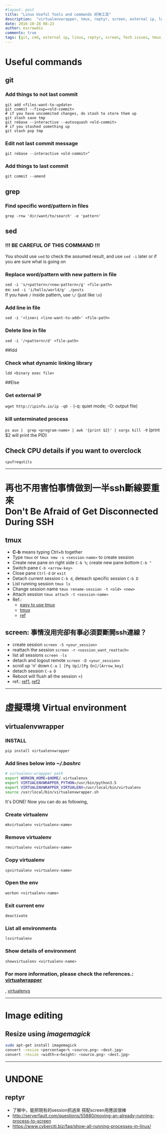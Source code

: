```yaml
---
#layout: post
title: "Linux Useful Tools and commands 好用工具"
description:  "virtualenvwrapper, tmux, reptyr, screen, external ip, ldd"
date: 2016-10-28 08:23
author: escrowdis
comments: true
tags: [git, cmd, external ip, linux, reptyr, screen, Tech issues, tmux, virtualenv, virtualenvwrapper]
---
```

# Useful commands

## git
### Add things to **not last** commit
```git
git add <files-want-to-update>
git commit --fixup=<old-commit>
# if you have uncommited changes, do stash to store them up
git stash save tmp
git rebase --interactive --autosquash <old-commit>
# if you stashed something up
git stash pop tmp
```
### Edit **not last** commit message
`git rebase --interactive <old-commit>^`

### Add things to last commit
`git commit --amend`

## grep
### Find specific word/pattern in files
`grep -rnw 'dir/want/to/search' -e 'pattern'`

## sed
### !!! BE CAREFUL OF THIS COMMAND !!!
You should use `sed` to check the assumed result, and use `sed -i` later or
if you are sure what is going on
### Replace word/pattern with new pattern in file
`sed -i 's/<pattern>/<new-pattern>/g' <file-path>`<br>
ex: `sed -i 'i/hello/world/g' ./posts`<br>
If you have `/` inside pattern, use `\/` (just like `\n`)

### Add line in file
`sed -i '<line>i <line-want-to-add>' <file-path>`

### Delete line in file
`sed -i '/<pattern>/d' <file-path>`

##ldd
### Check what dynamic linking library
`ldd <binary exec file>`

##Else
### Get external IP
`wget http://ipinfo.io/ip -qO -`
(-q: quiet mode; -O: output file)

### kill unterminated process
`ps aux |  grep <program-name> | awk '{print $2}' | xargs kill -9`
(print $2 will print the PID)

## Check CPU details if you want to overclock
`cpufrequtils`

- - -     

# 再也不用害怕事情做到一半ssh斷線要重來 <br>Don't Be Afraid of Get Disconnected During SSH
## tmux
- **C-b** means typing Ctrl+b together
- Type `tmux` or `tmux new -s <session-name>` to create session
- Create new pane on right side `C-b %`; create new pane bottom `C-b "`
- Switch pane `C-b <arrow-key>`
- Close pane `Ctrl-d` or `exit`
- Detach current session `C-b d`, deteach specific session `C-b D`
- List running session `tmux ls`
- Change session name `tmux rename-session -t <old> <new>`
- Attach session `tmux attach -t <session-name>`
- Ref.: 
    - [easy to use tmux](http://www.hamvocke.com/blog/a-quick-and-easy-guide-to-tmux/)
    - [tmux](http://man.openbsd.org/OpenBSD-current/man1/tmux.1)
    - [ref](http://hyperpolyglot.org/multiplexers)

## screen: 事情沒用完卻有事必須要斷開ssh連線？
- create session `screen -S <your_session>`
- reattach the session `screen -r <session_want_reattach>`
- list all sessions `screen -ls`
- detach and logout remote `screen -D <your_session>`
- scroll up 'n' down `C-a [ [Pg Up]/[Pg Dn]/[Arrow_key]`
- detach session `C-a D`
- Reboot will flush all the session =)
- ref.: [ref1](https://writesnow.net/2014/09/linux-screen%E6%8C%87%E4%BB%A4-%E7%99%BB%E5%87%BA%E8%80%8C%E4%B8%8D%E4%B8%AD%E6%96%B7%E4%BD%9C%E6%A5%AD%EF%BC%81/), [ref2](http://hyperpolyglot.org/multiplexers)

- - -

# 虛擬環境 Virtual environment
## virtualenvwrapper
### INSTALL
`pip install virtualenvwrapper`
### Add lines below into *~/.bashrc*
``` bash
# virtualenv-wrappper path
export WORKON_HOME=$HOME/.virtualenvs
export VIRTUALENVWRAPPER_PYTHON=/usr/bin/python3.5
export VIRTUALENVWRAPPER_VIRTUALENV=/usr/local/bin/virtualenv
source /usr/local/bin/virtualenvwrapper.sh
```

It's DONE! Now you can do as following,
### Create virtualenv
`mkvirtualenv <virtualenv-name>`
### Remove virtualenv
`rmvirtualenv <virtualenv-name>`
### Copy virtualenv
`cpvirtualenv <virtualenv-name>`
### Open the env
`workon <virtualenv-name>`
### Exit current env
`deactivate`
### List all environments
`lsvirtualenv`
### Show details of environment
`showvirtualenv <virtualenv-name>`
### For more information, please check the references.: [virtualwrapper](http://virtualenvwrapper.readthedocs.io/en/latest/command_ref.html)
, [virtualenvs](http://docs.python-guide.org/en/latest/dev/virtualenvs/)

- - -

# Image editing
## Resize using _imagemagick_
```bash
sudo apt-get install imagemagick
convert -resize <percentage>% <source.png> <dest.jpg>
convert -resize <width>x<height> <source.png> <dest.jpg>
```

- - -

# UNDONE

## reptyr
- 了解中，能把現有的session抓過來 搭配screen用應該很棒
- http://serverfault.com/questions/55880/moving-an-already-running-process-to-screen
- https://www.cyberciti.biz/faq/show-all-running-processes-in-linux/
